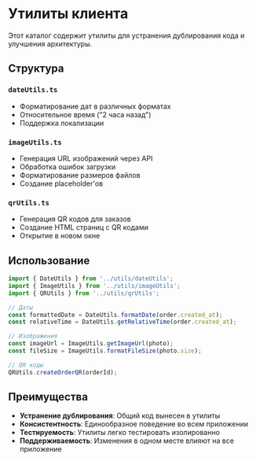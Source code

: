 # Утилиты клиента

Этот каталог содержит утилиты для устранения дублирования кода и улучшения архитектуры.

## Структура

### `dateUtils.ts`
- Форматирование дат в различных форматах
- Относительное время ("2 часа назад")
- Поддержка локализации

### `imageUtils.ts`
- Генерация URL изображений через API
- Обработка ошибок загрузки
- Форматирование размеров файлов
- Создание placeholder'ов

### `qrUtils.ts`
- Генерация QR кодов для заказов
- Создание HTML страниц с QR кодами
- Открытие в новом окне

## Использование

```typescript
import { DateUtils } from '../utils/dateUtils';
import { ImageUtils } from '../utils/imageUtils';
import { QRUtils } from '../utils/qrUtils';

// Даты
const formattedDate = DateUtils.formatDate(order.created_at);
const relativeTime = DateUtils.getRelativeTime(order.created_at);

// Изображения
const imageUrl = ImageUtils.getImageUrl(photo);
const fileSize = ImageUtils.formatFileSize(photo.size);

// QR коды
QRUtils.createOrderQR(orderId);
```

## Преимущества

- **Устранение дублирования**: Общий код вынесен в утилиты
- **Консистентность**: Единообразное поведение во всем приложении
- **Тестируемость**: Утилиты легко тестировать изолированно
- **Поддерживаемость**: Изменения в одном месте влияют на все приложение